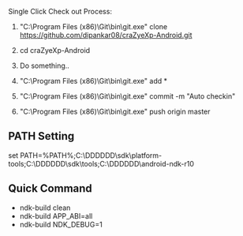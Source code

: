 Single Click Check out Process:
1. "C:\Program Files (x86)\Git\bin\git.exe" clone https://github.com/dipankar08/craZyeXp-Android.git

2. cd craZyeXp-Android

3. Do something..

4. "C:\Program Files (x86)\Git\bin\git.exe" add *

5. "C:\Program Files (x86)\Git\bin\git.exe" commit -m "Auto checkin"

6. "C:\Program Files (x86)\Git\bin\git.exe" push origin master

PATH Setting
--------------
set PATH=%PATH%;C:\DDDDDD\sdk\platform-tools;C:\DDDDDD\sdk\tools;C:\DDDDDD\android-ndk-r10

Quick Command
--------------
- ndk-build clean
- ndk-build APP_ABI=all
- ndk-build NDK_DEBUG=1 


